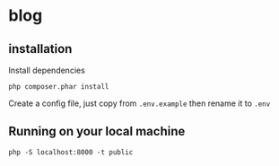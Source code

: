 # blog

## installation

Install dependencies

```
php composer.phar install
```

Create a config file, just copy from `.env.example` then rename it to `.env`

## Running on your local machine

```
php -S localhost:8000 -t public
```

